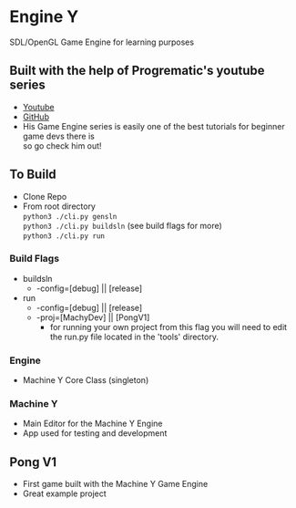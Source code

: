 # Engine Y 
SDL/OpenGL Game Engine for learning purposes 

## Built with the help of Progrematic's youtube series
 - [Youtube](https://www.youtube.com/@Progrematic)
 - [GitHub](https://github.com/progrematic)
 - His Game Engine series is easily one of the best tutorials for beginner game devs there is \
      so go check him out!

## To Build
 - Clone Repo
 - From root directory \
    ``` python3 ./cli.py gensln ``` \
    ``` python3 ./cli.py buildsln ``` (see build flags for more) \
    ``` python3 ./cli.py run ``` 
### Build Flags
 - buildsln
    - -config=[debug] || [release] 
 - run 
    - -config=[debug] || [release]
    - -proj=[MachyDev] || [PongV1] 
        - for running your own project from this flag you will need to edit the run.py file located in the 'tools' directory.
### Engine
 - Machine Y Core Class (singleton)

### Machine Y
 - Main Editor for the Machine Y Engine
 - App used for testing and development

## Pong V1
 - First game built with the Machine Y Game Engine
 - Great example project